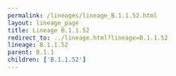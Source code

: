 ```yaml
---
permalink: /lineages/lineage_B.1.1.52.html
layout: lineage_page
title: Lineage B.1.1.52
redirect_to: ../lineage.html?lineage=B.1.1.52
lineage: B.1.1.52
parent: B.1.1
children: ['B.1.1.52']
---
```

